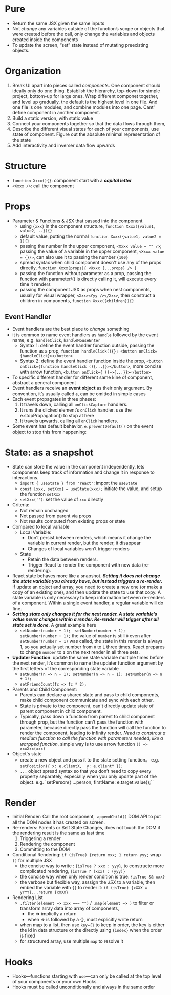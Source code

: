 # Pure
- Return the same JSX given the same inputs
- Not _change_ any variables outside of the function’s scope or objects that were created before the call, only change the variables and objects created inside the components
- To update the screen, “set” state instead of mutating preexisting objects.


# Organization
1. Break UI apart into pieces called _components_. One component should ideally only do one thing. Establish the hierarchy, top-down for simple project, bottom-up for large ones. Wrap different componet together, and level up gradually, the default is the highest level in one file. And one file is one modules, and combine modules into one page. Cant' define component in another component.
2. Build a static version, with static value
3. Connect your components together so that the data flows through them, 
5. Describe the different visual states for each of your components, use state of component. Figure out the absolute minimal representation of the state
6. Add interactivity and inverser data flow upwards


# Structure
- `function Xxxx(){}`: component start with a ***capital letter***
- `<Xxxx />`: call the component


# Props
- Parameter & Functions & JSX that passed into the component
	- using `{xxx}` in the component structure, `function Xxxx({value1, value2, ..}){}`
	- default value, putting the normal `function Xxxx({value1, value2 = }){}`
	- passing the number in the upper component, `<Xxxx value = "" />`;  passing the value of a variable in the upper component, `<Xxxx value = {}/>`, can also use it to passing the number `{100}`
	- spread syntax when child component doesn't use any of the props directly, `function Xxxx(props){ <Xxxx {...props} /> }`
	- passing the function without parameter as a prop, passing the function with parameter/() is directly calling it, will execute every time it renders
	- passing the component JSX as props when nest components, usually for visual wrapper, `<Xxx><Yyy /></Xxx>`, then construct a children in components, `function Xxxx({children}){}`
## Event Handler
- Event handlers are the best place to _change_ something
- it is common to name event handlers as `handle` followed by the event name, e.g. `handleClick`, `handleMouseEnter`
	- Syntax 1: define the event handler function outside, passing the function as a prop, `function handleClick(){}; <button onClick={handleClick}></button>`
	- Syntax 2: define the event handler function inside the prop, `<button onClick={function handleClick (){...}}></button>`, more concise with arrow function, `<button onClick={ ()=>{...}}></button>`
- To specific different handler for different same kine of component, abstract a general component
- Event handlers receive an **event object** as their only argument. By convention, it’s usually called `e`, can be omitted in simple cases
- Each event propagates in three phases:
	1. It travels down, calling all `onClickCapture` handlers.
	2. It runs the clicked element’s `onClick` handler. use the e.stopPropagation() to stop at here
	3. It travels upwards, calling all `onClick` handlers.
- Some event has default behavior, `e.preventDefault()` on the event object to stop this from happening:


# State: as a snapshot
- State can store the value in the component independently, lets components keep track of information and change it in response to interactions. 
	- `import { useState } from 'react'`: import the `useState`
	- `const [xxx, setXxx] = useState(xxx);` initiate the value, and setup the function `setXxx`
	- `setXxx('')`: set the value of `xxx` directly
- Criteria:
	- Not remain unchanged
	- Not passed from parent via props
	- Not results computed from existing props or state
- Compared to local variable
	- Local Variable:
		- Don’t persist between renders, which means it change the variable in current render, but the render, it disappear
		- Changes of local variables won’t trigger renders
	- State
		- Retain the data between renders.
		- Trigger React to render the component with new data (re-rendering).
- React state behaves more like a snapshot. ***Setting it does not change the state variable you already have, but instead triggers a re-render.*** If update an object and array, you need to create a new one (or make a copy of an existing one), and then update the state to use that copy. A state variable is only necessary to keep information between re-renders of a component. Within a single event handler, a regular variable will do fine.
- ***Setting state only changes it for the next render. A state variable’s value never changes within a render. Re-render will trigger after all state set is done***. A great example here
	- `setNumber(number + 1);  setNumber(number + 1);  setNumber(number + 1);` the value of `number` is still `0` even after `setNumber(number + 1)` was called, the state in this render is always 1, so you actually set number from `0` to `1` three times. React prepares to change `number` to `1` on the next render in all three sets. 
- **Updater Function**: update the same state variable multiple times before the next render, It’s common to name the updater function argument by the first letters of the corresponding state variable
	- `setNumber(n => n + 1); setNumber(n => n + 1); setNumber(n => n + 1); ` 
	- `setFriendCount(fc => fc * 2);`
- Parents and Child Component: 
	- Parents can declare a shared state and pass to child components, make child component communicate and sync with each other.
	- State is private to the component, can't directly update state of parent component in child component.
	- Typically, pass down a function from parent to child component through prop, but the function can't pass the function with parameter, because directly pass the function will call the function to render the component, leading to infinity render. *Need to constrcut a medium function to call the function with parameters needed, like a warpped function*, simple way is to use arrow function `() => xxxXxx(xxx)`
- Object's state
	- create a new object and pass it to the state setting function。 e.g. `setPosition({ x: e.clientX,  y: e.clientY });`
	- `...` object spread syntax so that you don’t need to copy every property separately, especially when you only update part of the object. e.g. `setPerson({  ...person, firstName: e.target.value});``



# Render
- Initial Render: Call the root component,  `appendChild()` DOM API to put all the DOM nodes it has created on screen.
- Re-renders: Parents or Self State Changes, does not touch the DOM if the rendering result is the same as last time
	1. Triggering a render 
	2. Rendering the component
	3. Committing to the DOM
- Conditional Rendering: `if (isTrue) {return xxx; } return yyy;` wrap `()` for multiple JSX
	- the concise way to write : `{isTrue ? xxx : yyy}`, to constructe more complicated rendering,  `{isTrue ? (xxx) : (yyy)}`
	- the concise way when only render condition is true: `{isTrue && xxx}`
	- the verbose but flexible way, asssign the *JSX* to a variable, then embed the variable with `{}` to render it: `if (isTrue) {xXXX = yYYY}...return {xXXX}`
- Rendering List
	- `.filter(element => xxx === "")` /  `.map(element => )` to filter or transform array data into array of components, 
		- the  => implictly a return
		- when => is followed by a {}, must explicitly write return 
	- when map to a list, then use `key={}` to keep in order, the key is either the id in data structure or the directly using `{index}` when the order is fixed
	- for structured array, use multiple `map` to resolve it 


# Hooks
- Hooks—functions starting with `use`—can only be called at the top level of your components or your own Hooks
- Hooks must be called unconditionally and always in the same order